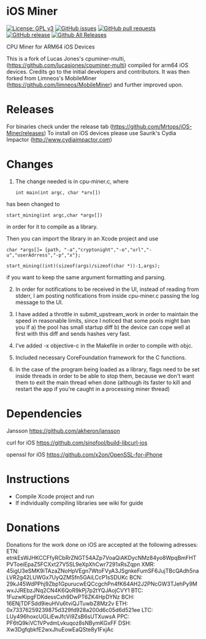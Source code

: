 # iOS Miner

[![License: GPL v3](https://img.shields.io/badge/License-GPL%20v3-blue.svg)](https://www.gnu.org/licenses/gpl-3.0)
[![GitHub issues](https://img.shields.io/github/issues/Mrtops/iOS-Miner.svg)](https://github.com/Mrtops/iOS-Miner/issues)
[![GitHub pull requests](https://img.shields.io/github/issues-pr/Mrtops/iOS-Miner.svg)](https://github.com/Mrtops/iOS-Miner/pulls)
[![GitHub release](https://img.shields.io/github/release/Mrtops/iOS-Miner.svg)](https://github.com/Mrtops/iOS-Miner/releases)
[![Github All Releases](https://img.shields.io/github/downloads/Mrtops/iOS-Miner/total.svg)](https://github.com/Mrtops/iOS-Miner/releases)

CPU Miner for ARM64 iOS Devices

This is a fork of Lucas Jones's cpuminer-multi, (<https://github.com/lucasjones/cpuminer-multi>) compiled for arm64 iOS devices. Credits go to the initial developers and contributors. It was then forked from Limneos's MobileMiner (<https://github.com/limneos/MobileMiner>) and further improved upon.

# Releases
For binaries check under the release tab (<https://github.com/Mrtops/iOS-Miner/releases>) To install on iOS devices please use Saurik's Cydia Impactor (<http://www.cydiaimpactor.com>)

# Changes

1) The change needed is in cpu-miner.c, where

       int main(int argc, char *arv[])    

has been changed to

    start_mining(int argc,char *argv[])

in order for it to compile as a library.

Then you can import the library in an Xcode project and use

    char *args[]= {path, "-a","cryptonight","-o","url","-u","userAdrress","-p","x"};

    start_mining((int)(sizeof(args)/sizeof(char *))-1,args);

if you want to keep the same argument formatting and parsing.


2) In order for notifications to be received in the UI, instead of reading from stderr, I am posting notifications from inside cpu-miner.c passing the log message to the UI.

3) I have added a throttle in submit_upstream_work in order to maintain the speed in reasonable limits, since I noticed that some pools might ban you if a) the pool has small startup diff b) the device can cope well at first with this diff and sends hashes very fast.

4) I've added -x objective-c in the Makefile in order to compile with objc.

5) Included necessary CoreFoundation framework for the C functions.

6) In the case of the program being loaded as a library, flags need to be set inside threads in order to be able to stop them, because we don't want them to exit the main thread when done (although its faster to kill and restart the app if you're caught in a processing miner thread)

# Dependencies

Jansson
<https://github.com/akheron/jansson>

curl for iOS
<https://github.com/sinofool/build-libcurl-ios>

openssl for iOS
<https://github.com/x2on/OpenSSL-for-iPhone>

# Instructions
- Compile Xcode project and run
- If individually compiling libraries see wiki for guide

# Donations
Donations for the work done on iOS are accepted at the following adresses:
ETN:
etnkEsWJHKCCFfyRCbRrZNGT54AZp7VoaQiAKDycNMz84yo8WpqBmFHTPVToeiEpaZ5FCXxt27V5SL9eXpXhCwr7291xRsZqpn
XMR:
45igU3eSMK9iTAzaZNoHpVEgn7WtoFVyA3JSgnkeFumSF6JujTBcQAdh5naLVR2g42LUWGx7UyQZMSfn5GAiLCcP1sSDUKc
BCN:
29kJ45WdPPhj9Zbp1GpurucwEQCcgchPn4fK64AH2J2PNcGW3TJehPy9MwxJJREbzJNq2CN4K6QoR9kPj7p2tYQJAojCVY1
BTC:
1FuzwKipgFDKdessCxh9DwPT6ZK4HpDYNz
BCH:
16ENjTDFSdd9ieuHVu6tviQJTuwbZ8Mz2v
ETH:
0x73376259239875d329fd928a200d6c05d6d521ee
LTC:
LUy496hoxcUGLiEwJfcVi9ZsB6sUTXuwsA
PPC:
PF6tQ9kiVC1VPvdmLvkuqoz8sNBymKGxFF
DSH:
Xw3DgfqbkfE2wxJhuEowEaQSte8y1FxjAc
